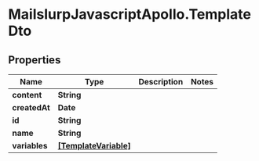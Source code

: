 # MailslurpJavascriptApollo.TemplateDto

## Properties

Name | Type | Description | Notes
------------ | ------------- | ------------- | -------------
**content** | **String** |  | 
**createdAt** | **Date** |  | 
**id** | **String** |  | 
**name** | **String** |  | 
**variables** | [**[TemplateVariable]**](TemplateVariable.md) |  | 


